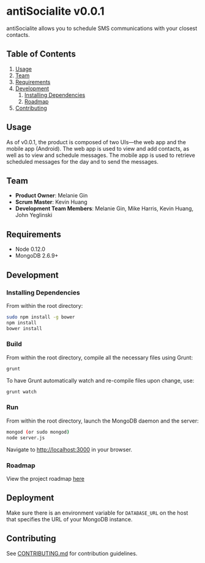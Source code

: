 # antiSocialite v0.0.1

antiSocialite allows you to schedule SMS communications with your closest contacts.

## Table of Contents

1. [Usage](#usage)
1. [Team](#team)
1. [Requirements](#requirements)
1. [Development](#development)
    1. [Installing Dependencies](#installing-dependencies)
    1. [Roadmap](#roadmap)
1. [Contributing](#contributing)

## Usage

As of v0.0.1, the product is composed of two UIs—the web app and the mobile app (Android). The web app is used to view and add contacts, as well as to view and schedule messages. The mobile app is used to retrieve scheduled messages for the day and to send the messages.

## Team

  - __Product Owner__: Melanie Gin
  - __Scrum Master__: Kevin Huang
  - __Development Team Members__: Melanie Gin, Mike Harris, Kevin Huang, John Yeglinski

## Requirements

- Node 0.12.0
- MongoDB 2.6.9+

## Development

### Installing Dependencies

From within the root directory:

```sh
sudo npm install -g bower
npm install
bower install
```

### Build

From within the root directory, compile all the necessary files using Grunt:

```sh
grunt
```

To have Grunt automatically watch and re-compile files upon change, use:

```sh
grunt watch
```

### Run

From within the root directory, launch the MongoDB daemon and the server:

```sh
mongod (or sudo mongod)
node server.js
```

Navigate to [http://localhost:3000](http://localhost:3000) in your browser.

### Roadmap

View the project roadmap [here](https://github.com/courageous-trapeze/courageous-trapeze/issues)

## Deployment

Make sure there is an environment variable for `DATABASE_URL` on the host that specifies the URL of your MongoDB instance.

## Contributing

See [CONTRIBUTING.md](CONTRIBUTING.md) for contribution guidelines.

